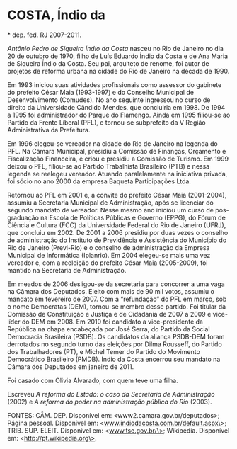COSTA, Índio da
===============

\* dep. fed. RJ 2007-2011.

*Antônio Pedro de Siqueira Índio da Costa* nasceu no Rio de Janeiro no
dia 20 de outubro de 1970, filho de Luís Eduardo Índio da Costa e de Ana
Maria de Siqueira Índio da Costa. Seu pai, arquiteto de renome, foi
autor de projetos de reforma urbana na cidade do Rio de Janeiro na
década de 1990.

Em 1993 iniciou suas atividades profissionais como assessor do gabinete
do prefeito César Maia (1993-1997) e do Conselho Municipal de
Desenvolvimento (Comudes). No ano seguinte ingressou no curso de direito
da Universidade Cândido Mendes, que concluiria em 1998. De 1994 a 1995
foi administrador do Parque do Flamengo. Ainda em 1995 filiou-se ao
Partido da Frente Liberal (PFL), e tornou-se subprefeito da V Região
Administrativa da Prefeitura.

Em 1996 elegeu-se vereador na cidade do Rio de Janeiro na legenda do
PFL. Na Câmara Municipal, presidiu a Comissão de Finanças, Orçamento e
Fiscalização Financeira, e criou e presidiu a Comissão de Turismo. Em
1999 deixou o PFL, filiou-se ao Partido Trabalhista Brasileiro (PTB) e
nessa legenda se reelegeu vereador. Atuando paralelamente na iniciativa
privada, foi sócio no ano 2000 da empresa Baqueta Participações Ltda.

Retornou ao PFL em 2001 e, a convite do prefeito César Maia (2001-2004),
assumiu a Secretaria Municipal de Administração, após se licenciar do
segundo mandato de vereador. Nesse mesmo ano iniciou um curso de
pós-graduação na Escola de Políticas Públicas e Governo (EPPG), do Fórum
de Ciência e Cultura (FCC) da Universidade Federal do Rio de Janeiro
(UFRJ), que concluiu em 2002. De 2001 a 2006 presidiu por duas vezes o
conselho de administração do Instituto de Previdência e Assistência do
Município do Rio de Janeiro (Previ-Rio) e o conselho de administração da
Empresa Municipal de Informática (Iplanrio). Em 2004 elegeu-se mais uma
vez vereador e, com a reeleição do prefeito César Maia (2005-2009), foi
mantido na Secretaria de Administração.

Em meados de 2006 desligou-se da secretaria para concorrer a uma vaga na
Câmara dos Deputados. Eleito com mais de 90 mil votos, assumiu o mandato
em fevereiro de 2007. Com a “refundação” do PFL em março, sob o nome
Democratas (DEM), tornou-se membro desse partido. Foi titular da
Comissão de Constituição e Justiça e de Cidadania de 2007 a 2009 e
vice-líder do DEM em 2008. Em 2010 foi candidato a vice-presidente da
República na chapa encabeçada por José Serra, do Partido da Social
Democracia Brasileira (PSDB). Os candidatos da aliança PSDB-DEM foram
derrotados no segundo turno das eleições por Dilma Rousseff, do Partido
dos Trabalhadores (PT), e Michel Temer do Partido do Movimento
Democrático Brasileiro (PMDB). Índio da Costa encerrou seu mandato na
Câmara dos Deputados em janeiro de 2011.

Foi casado com Olivia Alvarado, com quem teve uma filha.

Escreveu *A reforma do Estado: o caso da Secretaria de Administração*
(2002) e *A reforma do poder na administração pública do Rio* (2003).

FONTES: CÂM. DEP. Disponível em: \<www2.camara.gov.br/deputados\>;
Página pessoal. Disponível em: \<www.indiodacosta.com.br/default.aspx\>;
TRIB. SUP. ELEIT. Disponível em: \<www.tse.gov.br/\>; Wikipédia.
Disponível em: \<http://pt.wikipedia.org\>.

